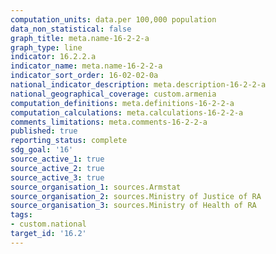 ```yaml
---
computation_units: data.per 100,000 population
data_non_statistical: false
graph_title: meta.name-16-2-2-a
graph_type: line
indicator: 16.2.2.a
indicator_name: meta.name-16-2-2-a
indicator_sort_order: 16-02-02-0a
national_indicator_description: meta.description-16-2-2-a
national_geographical_coverage: custom.armenia
computation_definitions: meta.definitions-16-2-2-a
computation_calculations: meta.calculations-16-2-2-a
comments_limitations: meta.comments-16-2-2-a
published: true
reporting_status: complete
sdg_goal: '16'
source_active_1: true
source_active_2: true
source_active_3: true
source_organisation_1: sources.Armstat
source_organisation_2: sources.Ministry of Justice of RA
source_organisation_3: sources.Ministry of Health of RA
tags:
- custom.national
target_id: '16.2'
---
```


